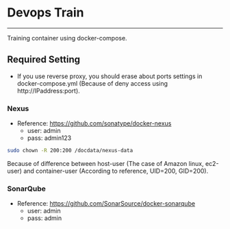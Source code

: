 # Devops Train
---

Training container using docker-compose.

## Required Setting
* If you use reverse proxy, you should erase about ports settings in docker-compose.yml (Because of deny access using http://IPaddress:port). 
### Nexus
* Reference: https://github.com/sonatype/docker-nexus
  * user: admin
  * pass: admin123
```bash
sudo chown -R 200:200 /docdata/nexus-data
```
Because of difference between host-user (The case of Amazon linux, ec2-user) and container-user (According to reference, UID=200, GID=200).

### SonarQube
* Reference: https://github.com/SonarSource/docker-sonarqube
  * user: admin
  * pass: admin
